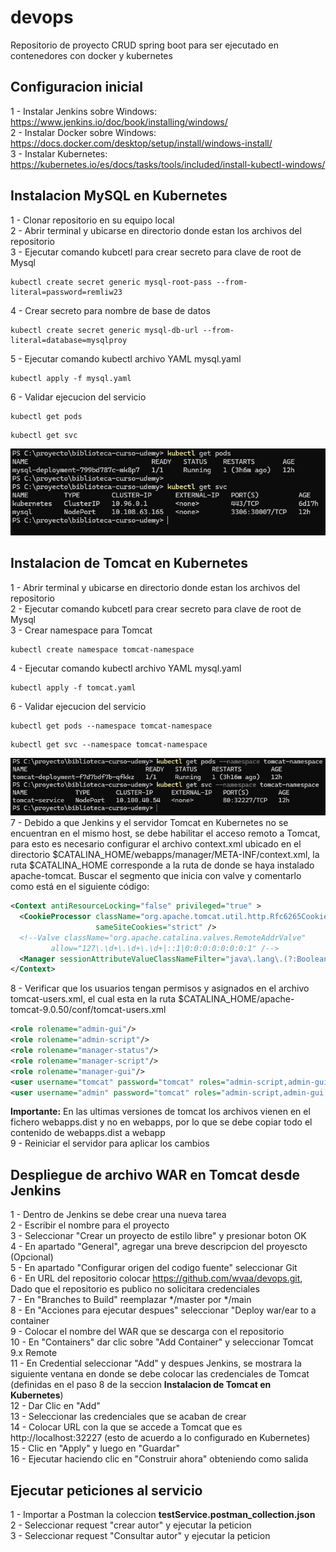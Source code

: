 # devops
Repositorio de proyecto CRUD spring boot para ser ejecutado en contenedores con docker y kubernetes

## Configuracion inicial
1 - Instalar Jenkins sobre Windows: https://www.jenkins.io/doc/book/installing/windows/ \
2 - Instalar Docker sobre Windows: https://docs.docker.com/desktop/setup/install/windows-install/ \
3 - Instalar Kubernetes: https://kubernetes.io/es/docs/tasks/tools/included/install-kubectl-windows/ 

## Instalacion MySQL en Kubernetes 
1 - Clonar repositorio en su equipo local \
2 - Abrir terminal y ubicarse en directorio donde estan los archivos del repositorio \
3 - Ejecutar comando kubcetl para crear secreto para clave de root de Mysql 
```PS
kubectl create secret generic mysql-root-pass --from-literal=password=remliw23
```
4 - Crear secreto para nombre de base de datos 
```PS
kubectl create secret generic mysql-db-url --from-literal=database=mysqlproy
```
5 - Ejecutar comando kubectl archivo YAML mysql.yaml
```PS
kubectl apply -f mysql.yaml
```
6 - Validar ejecucion del servicio
```PS
kubectl get pods
```
```PS
kubectl get svc
```
![screenshot](screenshots/24-11-2024_11-29-35.png)

## Instalacion de Tomcat en Kubernetes
1 - Abrir terminal y ubicarse en directorio donde estan los archivos del repositorio \
2 - Ejecutar comando kubcetl para crear secreto para clave de root de Mysql \
3 - Crear namespace para Tomcat
```PS
kubectl create namespace tomcat-namespace
```
4 - Ejecutar comando kubectl archivo YAML mysql.yaml
```PS
kubectl apply -f tomcat.yaml
```
6 - Validar ejecucion del servicio
```PS
kubectl get pods --namespace tomcat-namespace
```
```PS
kubectl get svc --namespace tomcat-namespace
```
![screenshot](screenshots/24-11-2024_11-36-32.png) \
7 - Debido a que Jenkins y el servidor Tomcat en Kubernetes no se encuentran en el mismo host, se debe habilitar el acceso remoto a Tomcat, para esto es necesario configurar el archivo context.xml ubicado en el directorio $CATALINA_HOME/webapps/manager/META-INF/context.xml, la ruta $CATALINA_HOME corresponde a la ruta de donde se haya instalado apache-tomcat. Buscar el segmento que inicia con valve y comentarlo como está en el siguiente código:
```XML
<Context antiResourceLocking="false" privileged="true" >
  <CookieProcessor className="org.apache.tomcat.util.http.Rfc6265CookieProcessor"
                   sameSiteCookies="strict" />
  <!--Valve className="org.apache.catalina.valves.RemoteAddrValve"
         allow="127\.\d+\.\d+\.\d+|::1|0:0:0:0:0:0:0:1" /-->
  <Manager sessionAttributeValueClassNameFilter="java\.lang\.(?:Boolean|Integer|Long|Number|String)|org\.apache\.catalina\.filters\.CsrfPreventionFilter\$LruCache(?:\$1)?|java\.util\.(?:Linked)?HashMap"/>
</Context>
```
8 - Verificar que los usuarios tengan permisos y asignados en el archivo tomcat-users.xml, el cual esta en la ruta $CATALINA_HOME/apache-tomcat-9.0.50/conf/tomcat-users.xml
```XML
<role rolename="admin-gui"/>
<role rolename="admin-script"/>
<role rolename="manager-status"/>
<role rolename="manager-script"/>
<role rolename="manager-gui"/>
<user username="tomcat" password="tomcat" roles="admin-script,admin-gui,manager-script,manager-gui,manager-status" />
<user username="admin" password="tomcat" roles="admin-script,admin-gui,manager-script,manager-gui,manager-status" />
```
**Importante:** En las ultimas versiones de tomcat los archivos vienen en el fichero webapps.dist y no en webapps, por lo que se debe copiar todo el contenido de webapps.dist a webapp \
9 - Reiniciar el servidor para aplicar los cambios

## Despliegue de archivo WAR en Tomcat desde Jenkins
1 - Dentro de Jenkins se debe crear una nueva tarea \
2 - Escribir el nombre para el proyecto \
3 - Seleccionar "Crear un proyecto de estilo libre" y presionar boton OK \
4 - En apartado "General", agregar una breve descripcion del proyescto (Opcional) \
5 - En apartado "Configurar origen del codigo fuente" seleccionar Git \
6 - En URL del repositorio colocar https://github.com/wvaa/devops.git, Dado que el repositorio es publico no solicitara credenciales \
7 - En "Branches to Build" reemplazar */master por */main \
8 - En "Acciones para ejecutar despues" seleccionar "Deploy war/ear to a container \
9 - Colocar el nombre del WAR que se descarga con el repositorio \
10 - En "Containers" dar clic sobre "Add Container" y seleccionar Tomcat 9.x Remote \
11 - En Credential seleccionar "Add" y despues Jenkins, se mostrara la siguiente ventana en donde se debe colocar las credenciales de Tomcat (definidas en el paso 8 de la seccion **Instalacion de Tomcat en Kubernetes**) \
12 - Dar Clic en "Add" \
13 - Seleccionar las credenciales que se acaban de crear \
14 - Colocar URL con la que se accede a Tomcat que es http://localhost:32227 (esto de acuerdo a lo configurado en Kubernetes) \
15 - Clic en "Apply" y luego en "Guardar" \
16 - Ejecutar haciendo clic en "Construir ahora" obteniendo como salida

## Ejecutar peticiones al servicio

1 - Importar a Postman la coleccion **testService.postman_collection.json** \
2 - Seleccionar request "crear autor" y ejecutar la peticion \
3 - Seleccionar request "Consultar autor" y ejecutar la peticion





